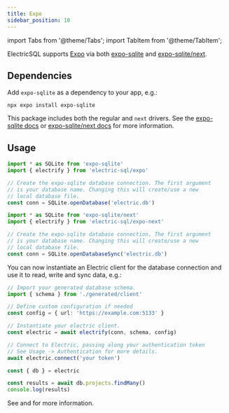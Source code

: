 ```yaml
---
title: Expo
sidebar_position: 10
---
```


import Tabs from '@theme/Tabs';
import TabItem from '@theme/TabItem';

ElectricSQL supports [Expo](https://expo.dev) via both [expo-sqlite](https://docs.expo.dev/versions/latest/sdk/sqlite/) and [expo-sqlite/next](https://docs.expo.dev/versions/latest/sdk/sqlite-next/).

## Dependencies

Add `expo-sqlite` as a dependency to your app, e.g.:

```shell
npx expo install expo-sqlite
```

This package includes both the regular and `next` drivers. See the [expo-sqlite docs](https://docs.expo.dev/versions/latest/sdk/sqlite/) or [expo-sqlite/next docs](https://docs.expo.dev/versions/latest/sdk/sqlite-next/) for more information.

## Usage

<Tabs groupId="usage" queryString>
<TabItem value="expo-sqlite" label="expo-sqlite">

```ts
import * as SQLite from 'expo-sqlite'
import { electrify } from 'electric-sql/expo'

// Create the expo-sqlite database connection. The first argument
// is your database name. Changing this will create/use a new
// local database file.
const conn = SQLite.openDatabase('electric.db')
```

</TabItem>

<TabItem value="expo-sqlite-next" label="expo-sqlite/next">

```ts
import * as SQLite from 'expo-sqlite/next'
import { electrify } from 'electric-sql/expo-next' 

// Create the expo-sqlite database connection. The first argument
// is your database name. Changing this will create/use a new
// local database file.
const conn = SQLite.openDatabaseSync('electric.db')
```

</TabItem>
</Tabs>

You can now instantiate an Electric client for the database connection and use it to read, write and sync data, e.g.:

```ts
// Import your generated database schema.
import { schema } from './generated/client'

// Define custom configuration if needed
const config = { url: 'https://example.com:5133' }

// Instantiate your electric client.
const electric = await electrify(conn, schema, config)

// Connect to Electric, passing along your authentication token
// See Usage -> Authentication for more details.
await electric.connect('your token')

const { db } = electric

const results = await db.projects.findMany()
console.log(results)
```

See <DocPageLink path="usage/data-access" /> and <DocPageLink path="integrations/frontend" /> for more information.
